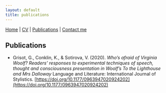 ```yaml
---
layout: default
title: publications
---
```


[Home](index.md)  | [CV](cv.md) | [Publications](publications.md) | [Contact me](contacts.md)


## Publications

  - Grisot, G., Conklin, K., & Sotirova, V. (2020). *Who’s afraid of Virginia Woolf? Readers’ responses to experimental techniques of speech, thought and consciousness presentation in Woolf’s To the Lighthouse and Mrs Dalloway* Language and Literature: International Journal of Stylistics. [https://doi.org/10.1177/0963947020924202](https://doi.org/10.1177/0963947020924202)